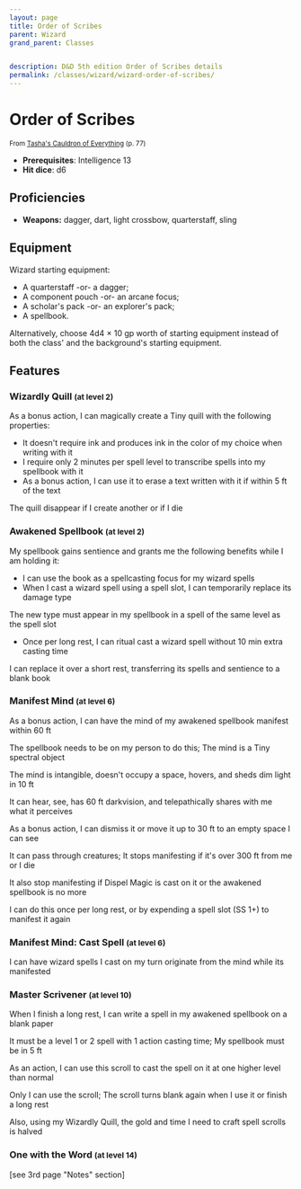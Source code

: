 ```yaml
---
layout: page
title: Order of Scribes
parent: Wizard
grand_parent: Classes


description: D&D 5th edition Order of Scribes details
permalink: /classes/wizard/wizard-order-of-scribes/
---
```


# Order of Scribes

<small>From <a target="_blank" href="https://dnd.wizards.com/products/tabletop-games/rpg-products/tashas-cauldron-everything">Tasha's Cauldron of Everything</a> (p. 77)</small>

- **Prerequisites**: Intelligence 13
- **Hit dice**: d6

## Proficiencies

- **Weapons:** dagger, dart, light crossbow, quarterstaff, sling

## Equipment


Wizard starting equipment:

- A quarterstaff -or- a dagger;
- A component pouch -or- an arcane focus;
- A scholar's pack -or- an explorer's pack;
- A spellbook.

Alternatively, choose 4d4 × 10 gp worth of starting equipment instead of both the class' and the background's starting equipment.


## Features

### Wizardly Quill <small>(at level 2)</small>


As a bonus action, I can magically create a Tiny quill with the following properties:
- It doesn't require ink and produces ink in the color of my choice when writing with it
- I require only 2 minutes per spell level to transcribe spells into my spellbook with it
- As a bonus action, I can use it to erase a text written with it if within 5 ft of the text

The quill disappear if I create another or if I die



### Awakened Spellbook <small>(at level 2)</small>


My spellbook gains sentience and grants me the following benefits while I am holding it:
- I can use the book as a spellcasting focus for my wizard spells
- When I cast a wizard spell using a spell slot, I can temporarily replace its damage type

The new type must appear in my spellbook in a spell of the same level as the spell slot
- Once per long rest, I can ritual cast a wizard spell without 10 min extra casting time

I can replace it over a short rest, transferring its spells and sentience to a blank book



### Manifest Mind <small>(at level 6)</small>


As a bonus action, I can have the mind of my awakened spellbook manifest within 60 ft

The spellbook needs to be on my person to do this; The mind is a Tiny spectral object

The mind is intangible, doesn't occupy a space, hovers, and sheds dim light in 10 ft

It can hear, see, has 60 ft darkvision, and telepathically shares with me what it perceives

As a bonus action, I can dismiss it or move it up to 30 ft to an empty space I can see

It can pass through creatures; It stops manifesting if it's over 300 ft from me or I die

It also stop manifesting if Dispel Magic is cast on it or the awakened spellbook is no more

I can do this once per long rest, or by expending a spell slot (SS 1+) to manifest it again



### Manifest Mind: Cast Spell <small>(at level 6)</small>


I can have wizard spells I cast on my turn originate from the mind while its manifested



### Master Scrivener <small>(at level 10)</small>


When I finish a long rest, I can write a spell in my awakened spellbook on a blank paper

It must be a level 1 or 2 spell with 1 action casting time; My spellbook must be in 5 ft

As an action, I can use this scroll to cast the spell on it at one higher level than normal

Only I can use the scroll; The scroll turns blank again when I use it or finish a long rest

Also, using my Wizardly Quill, the gold and time I need to craft spell scrolls is halved



### One with the Word <small>(at level 14)</small>


[see 3rd page "Notes" section]


